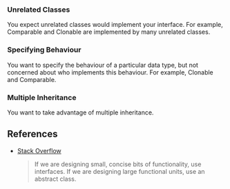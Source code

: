 

### Unrelated Classes

You expect unrelated classes would implement your interface. For example, Comparable and Clonable are implemented by many unrelated classes.

### Specifying Behaviour

You want to specify the behaviour of a particular data type, but not concerned about who implements this behaviour. For example, Clonable and Comparable.

### Multiple Inheritance

You want to take advantage of multiple inheritance.

## References

- [Stack Overflow](https://stackoverflow.com/questions/20193091/recommendations-for-abstract-classes-vs-interfaces#:~:text=If%20you%20are%20designing%20small,component%2C%20use%20an%20abstract%20class.)
    > If we are designing small, concise bits of functionality, use interfaces. If we are designing large functional units, use an abstract class.